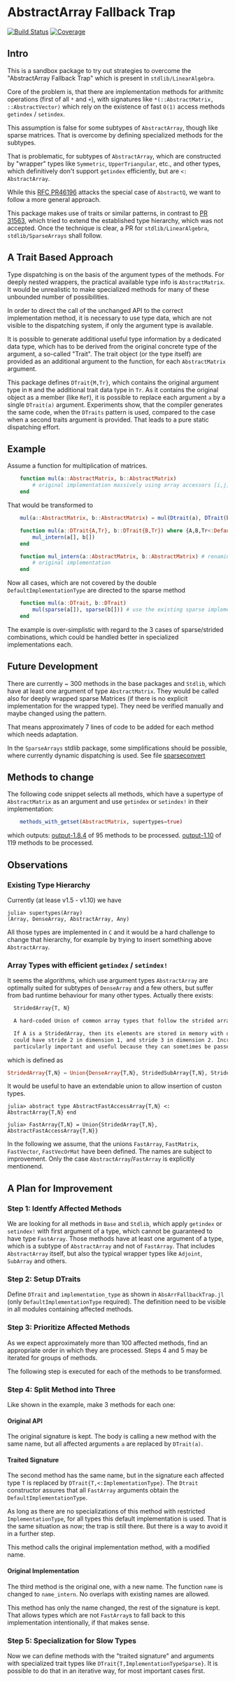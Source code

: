 # AbstractArray Fallback Trap

[![Build Status](https://github.com/KlausC/AbsArrFallbackTrap.jl/actions/workflows/CI.yml/badge.svg?branch=main)](https://github.com/KlausC/AbsArrFallbackTrap.jl/actions/workflows/CI.yml?query=branch%3Amain)
[![Coverage](https://codecov.io/gh/KlausC/AbsArrFallbackTrap.jl/branch/main/graph/badge.svg)](https://codecov.io/gh/KlausC/AbsArrFallbackTrap.jl)

## Intro

This is a sandbox package to try out strategies to overcome the "AbstractArray Fallback Trap" which is present in `stdlib/LinearAlgebra`.

Core of the problem is, that there are implementation methods for arithmitc operations (first of all `*` and `+`), with signatures like
`*(::AbstractMatrix, ::AbstractVector)` which rely on the existence of fast `O(1)` access methods `getindex` / `setindex`.

This assumption is false for some subtypes of `AbstractArray`, though like sparse matrices.
That is overcome by defining specialized methods for the subtypes.

That is problematic, for subtypes of `AbstractArray`, which are constructed by "wrapper" types like `Symmetric`, `UpperTriangular`, etc.,
and other types, which definitively don't support `getindex` efficiently, but are `<: AbstractArray`.

While this [RFC PR46196](https://github.com/JuliaLang/julia/pull/46196) attacks the special case of `AbstractQ`, we want to follow a more general approach.

This package makes use of traits or similar patterns, in contrast to [PR 31563](https://github.com/JuliaLang/julia/pull/31563), which tried to
extend the established type hierarchy, which was not accepted.
Once the technique is clear, a PR for `stdlib/LinearAlgebra`, `stdlib/SparseArrays` shall follow.

## A Trait Based Approach

Type dispatching is on the basis of the argument types of the methods. For deeply nested wrappers, the practical available type info is `AbstractMatrix`.
It would be unrealistic to make specialized methods for many of these unbounded number of possibilities.

In order to direct the call of the unchanged API to the correct implementation method, it is necessary to use type data, which are not visible to the
dispatching system, if only the argument type is available.

It is possible to generate additional useful type information by a dedicated data type, which has to be derived from the original concrete type of the
argument, a so-called "Trait". The trait object (or the type itself) are provided as an additional argument to the function, for each `AbstractMatrix`
argument.

This package defines `DTrait{M,Tr}`, which contains the original argument type in `M` and the additional trait data type in `Tr`.
As it contains the original object as a member (like `Ref`), it is possible to replace each argument `a` by a single `DTrait(a)` argument.
Experiments show, that the compiler generates the same code, when the `DTraits` pattern is used, compared to the case when a second traits argument is
provided. That leads to a pure static dispatching effort.

## Example

Assume a function for multiplication of matrices.

```julia
    function mul(a::AbstractMatrix, b::AbstractMatrix)
        # original implementation massively using array accessors [i,j]
    end
```

That would be transformed to

```julia
    mul(a::AbstractMatrix, b::AbstractMatrix) = mul(Dtrait(a), DTrait(b))

    function mul(a::DTrait{A,Tr}, b::DTrait{B,Tr}) where {A,B,Tr<:DefaultImplementationType}
        mul_intern(a[], b[])
    end

    function mul_intern(a::AbstractMatrix, b::AbstractMatrix) # renaming the original function
        # original implementation
    end
```

Now all cases, which are not covered by the double `DefaultImplementationType` are directed to the sparse method

```julia
    function mul(a::DTrait, b::DTrait)
        mul(sparse(a[]), sparse(b[])) # use the existing sparse implementation (which dispatches on sparse types)
    end
```

The example is over-simplistic with regard to the 3 cases of sparse/strided combinations, which could be handled
better in specialized implementations each.

## Future Development

There are currently ~ 300 methods in the base packages and `Stdlib`, which have at least one argument of type `AbstractMatrix`.
They would be called also for deeply wrapped sparse Matrices (if there is no explicit implementation for the wrapped type).
They need be verified manually and maybe changed using the pattern.

That means approximately 7 lines of code to be added for each method which needs adaptation.

In the `SparseArrays` stdlib package, some simplifications should be possible, where currently dynamic dispatching is used.
See file [sparseconvert](https://github.com/JuliaSparse/SparseArrays.jl/blob/31b491e431d0b9c4e5e17fdcbbc9f71579e7c79c/src/sparseconvert.jl#L78)

## Methods to change

The following code snippet selects all methods, which have a supertype of `AbstractMatrix` as an argument and
use `getindex` or `setindex!` in their implementation:

```julia
    methods_with_getset(AbstractMatrix, supertypes=true)
```

which outputs:
[output-1.8.4](https://github.com/KlausC/AbsArrFallbackTrap.jl/blob/main/test/out-1.8.4.md) of 95 methods to be processed.
[output-1.10](https://github.com/KlausC/AbsArrFallbackTrap.jl/blob/main/test/out-1.10dev.md) of 119 methods to be processed.

## Observations

### Existing Type Hierarchy

Currently (at lease v1.5 - v1.10) we have

```jldoctest
julia> supertypes(Array)
(Array, DenseArray, AbstractArray, Any)
```

All those types are implemented in `C` and it would be a hard challenge to change that hierarchy, for example by trying to insert
something above `AbstractArray`.

### Array Types with efficient `getindex` / `setindex!`

It seems the algorithms, which use argument types `AbstractArray` are optimally suited for subtypes of `DenseArray` and a few others,
but suffer from bad runtime behaviour for many other types. Actually there exists:

```md
  StridedArray{T, N}

  A hard-coded Union of common array types that follow the strided array interface, with elements of type T and N dimensions.

  If A is a StridedArray, then its elements are stored in memory with offsets, which may vary between dimensions but are constant within a dimension. For example, A
  could have stride 2 in dimension 1, and stride 3 in dimension 2. Incrementing A along dimension d jumps in memory by [strides(A, d)] slots. Strided arrays are
  particularly important and useful because they can sometimes be passed directly as pointers to foreign language libraries like BLAS.
```

which is defined as

```julia
StridedArray{T,N} = Union{DenseArray{T,N}, StridedSubArray{T,N}, StridedReshapedArray{T,N}, StridedReinterpretArray{T,N}}
```

It would be useful to have an extendable union to allow insertion of custon types.

```jldoctest
julia> abstract type AbstractFastAccessArray{T,N} <: AbstractArray{T,N} end

julia> FastArray{T,N} = Union{StridedArray{T,N}, AbstractFastAccessArray{T,N}}

```

In the following we assume, that the unions `FastArray`, `FastMatrix`, `FastVector`, `FastVecOrMat` have been defined.
The names are subject to improvement. Only the case `AbstractArray`/`FastArray` is explicitly mentionend.

## A Plan for Improvement

### Step 1: Identfy Affected Methods

We are looking for all methods in `Base` and `Stdlib`, which apply `getindex` or `setindex!` with first argument of a type,
which cannot be guaranteed to have type `FastArray`.
Those methods have at least one argument of a type, which is a subtype of `AbstractArray` and not of `FastArray`.
That includes `AbstractArray` itself, but also the typical wrapper types like `Adjoint`, `SubArray` and others.

### Step 2: Setup DTraits

Define `DTrait` and `implementation_type` as shown in `AbsArrFallbackTrap.jl` (only `DefaultImplementationType` required).
The definition need to be visible in all modules containing affected methods.

### Step 3: Prioritize Affected Methods

As we expect approximately more than 100 affected methods, find an appropriate order in which they are processed.
Steps 4 and 5 may be iterated for groups of methods.

The following step is executed for each of the methods to be transformed.

### Step 4: Split Method into Three

Like shown in the example, make 3 methods for each one:

#### Original API

The original signature is kept. The body is calling a new method with the same name, but all affected arguments `a` are
replaced by `DTrait(a)`.

#### Traited Signature

The second method has the same name, but in the signature each affected type `T` is replaced by `DTrait{T,<:ImplementationType}`.
The `Dtrait` constructor assures that all `FastArray` arguments obtain the `DefaultImplementationType`.

As long as there are no specializations of this method with restricted `ImplementationType`, for all types this default
implementation is used. That is the same situation as now; the trap is still there. But there is a way to avoid it in a further step.

This method calls the original implementation method, with a modified name.

#### Original Implementation

The third method is the original one, with a new name. The function `name` is changed to `name_intern`. No overlaps with existing names
are allowed.

This method has only the name changed, the rest of the signature is kept. That allows types which are not `FastArray`s to fall back
to this implementation intentionally, if that makes sense.

### Step 5: Specialization for Slow Types

Now we can define methods with the "traited signature" and arguments with specialized trait types like `DTrait{T,ImplementationTypeSparse}`.
It is possible to do that in an iterative way, for most important cases first.
